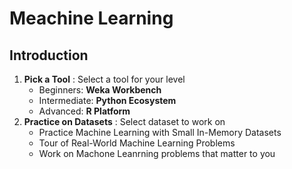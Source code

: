 # Meachine Learning

Introduction
---
1. **Pick a Tool** : Select a tool for your level
    * Beginners: **Weka Workbench**
    * Intermediate: **Python Ecosystem**
    * Advanced: **R Platform**
2. **Practice on Datasets** : Select dataset to work on
    * Practice Machine Learning with Small In-Memory Datasets
    * Tour of Real-World Machine Learning Problems
    * Work on Machone Leanrning problems that matter to you